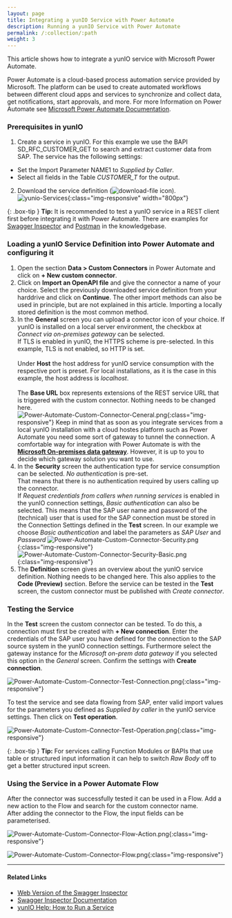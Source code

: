 ```yaml
---
layout: page
title: Integrating a yunIO Service with Power Automate
description: Running a yunIO Service with Power Automate
permalink: /:collection/:path
weight: 3
---
```


This article shows how to integrate a yunIO service with Microsoft Power Automate.

Power Automate is a cloud-based process automation service provided by Microsoft. The platform can be used to create automated workflows between different cloud apps and services to synchronize and collect data, get notifications, start approvals, and more. 
For more Information on Power Automate see [Microsoft Power Automate Documentation](https://docs.microsoft.com/en-us/power-automate/).

### Prerequisites in yunIO

1. Create a service in yunIO. For this example we use the BAPI SD_RFC_CUSTOMER_GET to search and extract customer data from SAP. 
The service has the following settings:<br>
- Set the Import Parameter NAME1 to *Supplied by Caller*.
- Select all fields in the Table *CUSTOMER_T* for the output.
2. Download the service definition (![download-file](/img/contents/yunio/download.png) icon).<br>
![yunio-Services](/img/contents/yunio/yunio-run-services-function.png){:class="img-responsive" width="800px"}

{: .box-tip }
**Tip:** It is recommended to test a yunIO service in a REST client first before integrating it with Power Automate. There are examples for [Swagger Inspector](https://kb.theobald-software.com/yunio/running-a-yunio-service-in-swagger-inspector) and [Postman](https://kb.theobald-software.com/yunio/running-a-yunio-service-in-postman) in the knowledgebase. 


### Loading a yunIO Service Definition into Power Automate and configuring it

1. Open the section **Data > Custom Connectors** in Power Automate and click on **+ New custom connector**.
2. Click on **Import an OpenAPI file** and give the connector a name of your choice. Select the previously downloaded service definition from your harddrive and click on **Continue**.
The other import methods can also be used in principle, but are not explained in this article. Importing a locally stored definition is the most common method. 
3. In the **General** screen you can upload a connector icon of your choice. If yunIO is installed on a local server environment, the checkbox at *Connect via on-premises gateway* can be selected. <br>
If TLS is enabled in yunIO, the HTTPS scheme is pre-selected. In this example, TLS is not enabled, so HTTP is set. <br>  
Under **Host** the host address for yunIO service consumption with the respective port is preset. For local installations, as it is the case in this example, the host address is *localhost*. <br>  
The **Base URL** box represents extensions of the REST service URL that is triggered with the custom connector. Nothing needs to be changed here. <br>
![Power-Automate-Custom-Connector-Ceneral.png](/img/contents/yunio/power-automate-custom-connector-general.png){:class="img-responsive"}
Keep in mind that as soon as you integrate services from a local yunIO installation with a cloud hostes platform such as Power Automate you need some sort of gateway to tunnel the connection.
A comfortable way for integration with Power Automate is with the [**Microsoft On-premises data gateway**](https://docs.microsoft.com/en-us/data-integration/gateway/). However, it is up to you to decide which gateway solution you want to use.   
4. In the **Security** screen the authentication type for service consumption can be selected. *No authentication* is pre-set. <br>
That means that there is no authentication required by users calling up the connector. <br>
If *Request credentials from callers when running services* is enabled in the yunIO connection settings, *Basic authentication* can also be selected. This means that the SAP user name and password of the (technical) user that is used for the SAP connection must be stored in the Connection Settings defined in the **Test** screen.
In our example we choose *Basic authentication* and label the parameters as *SAP User* and *Password*
![Power-Automate-Custom-Connector-Security.png](/img/contents/yunio/power-automate-custom-connector-security.png){:class="img-responsive"} 
![Power-Automate-Custom-Connector-Security-Basic.png](/img/contents/yunio/power-automate-custom-connector-security-basic.png){:class="img-responsive"} 
5. The **Definition** screen gives an overview about the yunIO service definition. Nothing needs to be changed here. This also applies to the **Code (Preview)** section.
Before the service can be tested in the **Test** screen, the custom connector must be published with *Create connector*. 

### Testing the Service

In the **Test** screen the custom connector can be tested. To do this, a connection must first be created with **+ New connection**. 
Enter the credentials of the SAP user you have defined for the connection to the SAP source system in the yunIO connection settings. Furthermore select the gateway instance for the *Microsoft on-prem data gateway* if you selected this option in the *General* screen.
Confirm the settings with **Create connection**.   

![Power-Automate-Custom-Connector-Test-Connection.png](/img/contents/yunio/power-automate-custom-connector-test-connection.png){:class="img-responsive"} 


To test the service and see data flowing from SAP, enter valid import values for the parameters you defined as *Supplied by caller* in the yunIO service settings. 
Then click on **Test operation**.

![Power-Automate-Custom-Connector-Test-Operation.png](/img/contents/yunio/power-automate-custom-connector-test-operation.png){:class="img-responsive"} 

{: .box-tip }
**Tip:** For services calling Function Modules or BAPIs that use table or structured input information it can help to switch *Raw Body* off to get a better structured input screen.


### Using the Service in a Power Automate Flow
After the connector was successfully tested it can be used in a Flow. Add a new action to the Flow and search for the custom connector name. <br>
After adding the connector to the Flow, the input fields can be parameterised.

![Power-Automate-Custom-Connector-Flow-Action.png](/img/contents/yunio/power-automate-custom-connector-flow-action.png){:class="img-responsive"} 

![Power-Automate-Custom-Connector-Flow.png](/img/contents/yunio/power-automate-custom-connector-flow.png){:class="img-responsive"} 

******

#### Related Links
- [Web Version of the Swagger Inspector](https://inspector.swagger.io/builder)
- [Swagger Inspector Documentation](https://swagger.io/docs/swagger-inspector/how-to-use-swagger-inspector/)
- [yunIO Help: How to Run a Service](https://help.theobald-software.com/en/yunio#how-to-run-a-service)